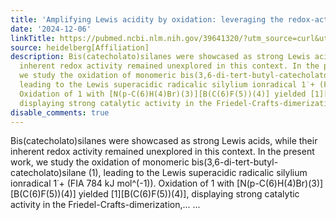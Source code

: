 ```yaml
---
title: 'Amplifying Lewis acidity by oxidation: leveraging the redox-activity of bis(3,6-di-<em>tert</em>-butyl-catecholato)silane'
date: '2024-12-06'
linkTitle: https://pubmed.ncbi.nlm.nih.gov/39641320/?utm_source=curl&utm_medium=rss&utm_campaign=pubmed-2&utm_content=1FakS-2QOkCT8HsMOQP1bCRQ4YzyumYOmxmF0moLsQ3dFB1E9V&fc=20220326224207&ff=20241206175011&v=2.18.0.post9+e462414
source: heidelberg[Affiliation]
description: Bis(catecholato)silanes were showcased as strong Lewis acids, while their
  inherent redox activity remained unexplored in this context. In the present work,
  we study the oxidation of monomeric bis(3,6-di-tert-butyl-catecholato)silane (1),
  leading to the Lewis superacidic radicalic silylium ionradical 1˙+ (FIA 784 kJ mol^(-1)).
  Oxidation of 1 with [N(p-C(6)H(4)Br)(3)][B(C(6)F(5))(4)] yielded [1][B(C(6)F(5))(4)],
  displaying strong catalytic activity in the Friedel-Crafts-dimerization,... ...
disable_comments: true
---
```

Bis(catecholato)silanes were showcased as strong Lewis acids, while their inherent redox activity remained unexplored in this context. In the present work, we study the oxidation of monomeric bis(3,6-di-tert-butyl-catecholato)silane (1), leading to the Lewis superacidic radicalic silylium ionradical 1˙+ (FIA 784 kJ mol^(-1)). Oxidation of 1 with [N(p-C(6)H(4)Br)(3)][B(C(6)F(5))(4)] yielded [1][B(C(6)F(5))(4)], displaying strong catalytic activity in the Friedel-Crafts-dimerization,... ...